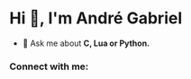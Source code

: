 <h1 align="left">Hi 👋, I'm André Gabriel</h1>

- 💬 Ask me about **C, Lua or Python.**

<h3 align="left">Connect with me:</h3>
